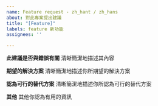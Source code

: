 ```yaml
---
name: Feature request - zh_hant / zh_hans
about: 對此專案提出建議
title: "[Feature]"
labels: feature 新功能
assignees: ''

---
```


**此建議是否與錯誤有關**
清晰簡潔地描述其內容

**期望的解決方案**
清晰簡潔地描述你所期望的解決方案

**認為可行的替代方案**
清晰簡潔地描述你所認為可行的替代方案

**其他**
其他你認為有用的資訊
